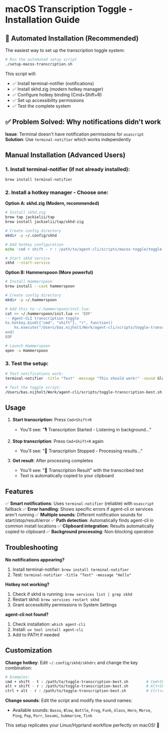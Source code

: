 # macOS Transcription Toggle - Installation Guide

## 🚀 Automated Installation (Recommended)

The easiest way to set up the transcription toggle system:

```bash
# Run the automated setup script
./setup-macos-transcription.sh
```

This script will:
- ✅ Install terminal-notifier (notifications)
- ✅ Install skhd.zig (modern hotkey manager)
- ✅ Configure hotkey binding (Cmd+Shift+R)
- ✅ Set up accessibility permissions
- ✅ Test the complete system

## ✅ Problem Solved: Why notifications didn't work

**Issue**: Terminal doesn't have notification permissions for `osascript`
**Solution**: Use `terminal-notifier` which works independently

## Manual Installation (Advanced Users)

### 1. Install terminal-notifier (if not already installed):
```bash
brew install terminal-notifier
```

### 2. Install a hotkey manager - Choose one:

**Option A: skhd.zig (Modern, recommended)**
```bash
# Install skhd.zig
brew tap jackielii/tap
brew install jackielii/tap/skhd-zig

# Create config directory
mkdir -p ~/.config/skhd

# Add hotkey configuration
echo 'cmd + shift - r : /path/to/agent-cli/scripts/macos-toggle/toggle-transcription-best.sh' >> ~/.config/skhd/skhdrc

# Start skhd service
skhd --start-service
```

**Option B: Hammerspoon (More powerful)**
```bash
# Install Hammerspoon
brew install --cask hammerspoon

# Create config directory
mkdir -p ~/.hammerspoon

# Add this to ~/.hammerspoon/init.lua:
cat >> ~/.hammerspoon/init.lua << 'EOF'
-- Agent-CLI transcription toggle
hs.hotkey.bind({"cmd", "shift"}, "r", function()
    hs.execute("/Users/bas.nijholt/Work/agent-cli/scripts/toggle-transcription-best.sh")
end)
EOF

# Launch Hammerspoon
open -a Hammerspoon
```

### 3. Test the setup:
```bash
# Test notifications work:
terminal-notifier -title "Test" -message "This should work!" -sound Glass

# Test the toggle script:
/Users/bas.nijholt/Work/agent-cli/scripts/toggle-transcription-best.sh
```

## Usage

1. **Start transcription**: Press `Cmd+Shift+R`
   - You'll see: "🎙️ Transcription Started - Listening in background..."

2. **Stop transcription**: Press `Cmd+Shift+R` again
   - You'll see: "🛑 Transcription Stopped - Processing results..."

3. **Get result**: After processing completes
   - You'll see: "📄 Transcription Result" with the transcribed text
   - Text is automatically copied to your clipboard

## Features

✅ **Smart notifications**: Uses `terminal-notifier` (reliable) with `osascript` fallback
✅ **Error handling**: Shows specific errors if agent-cli or services aren't running
✅ **Multiple sounds**: Different notification sounds for start/stop/result/error
✅ **Path detection**: Automatically finds agent-cli in common install locations
✅ **Clipboard integration**: Results automatically copied to clipboard
✅ **Background processing**: Non-blocking operation

## Troubleshooting

**No notifications appearing?**
1. Install terminal-notifier: `brew install terminal-notifier`
2. Test: `terminal-notifier -title "Test" -message "Hello"`

**Hotkey not working?**
1. Check if skhd is running: `brew services list | grep skhd`
2. Restart skhd: `brew services restart skhd`
3. Grant accessibility permissions in System Settings

**agent-cli not found?**
1. Check installation: `which agent-cli`
2. Install: `uv tool install agent-cli`
3. Add to PATH if needed

## Customization

**Change hotkey**: Edit `~/.config/skhd/skhdrc` and change the key combination:
```bash
# Examples:
cmd + shift - t : /path/to/toggle-transcription-best.sh        # Cmd+Shift+T
alt + shift - r : /path/to/toggle-transcription-best.sh        # Alt+Shift+R
ctrl + alt - r : /path/to/toggle-transcription-best.sh         # Ctrl+Alt+R
```

**Change sounds**: Edit the script and modify the sound names:
- Available sounds: `Basso`, `Blow`, `Bottle`, `Frog`, `Funk`, `Glass`, `Hero`, `Morse`, `Ping`, `Pop`, `Purr`, `Sosumi`, `Submarine`, `Tink`

This setup replicates your Linux/Hyprland workflow perfectly on macOS! 🎉
